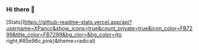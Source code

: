 ### Hi there 👋

<!--
**XPancc/Xpancc** is a ✨ _special_ ✨ repository because its `README.md` (this file) appears on your GitHub profile.

Here are some ideas to get you started:

- 🔭 I’m currently working on ...
- 🌱 I’m currently learning ...
- 👯 I’m looking to collaborate on ...
- 🤔 I’m looking for help with ...
- 💬 Ask me about ...
- 📫 How to reach me: ...
- 😄 Pronouns: ...
- ⚡ Fun fact: ...
-->
[Stats](https://github-readme-stats.vercel.app/api?username=XPancc&show_icons=true&count_private=true&icon_color=FB7299&title_color=FB7299&bg_clor=&bg_color=(to right,#85e96c,pink)&theme=radical)
